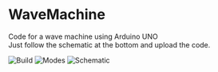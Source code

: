 # WaveMachine
Code for a wave machine using Arduino UNO  
Just follow the schematic at the bottom and upload the code.  

![Build](https://zohiu.de/projects/wavemachine/build.png)
![Modes](https://zohiu.de/projects/wavemachine/modes.png)
![Schematic](https://zohiu.de/projects/wavemachine/schematic.png)

